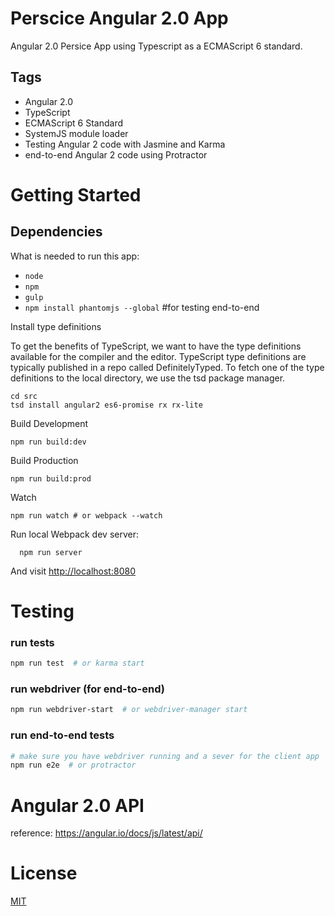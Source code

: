 # Perscice Angular 2.0 App

Angular 2.0 Persice App using Typescript as a ECMAScript 6 standard.

## Tags
* Angular 2.0
* TypeScript
* ECMAScript 6 Standard
* SystemJS module loader
* Testing Angular 2 code with Jasmine and Karma
* end-to-end Angular 2 code using Protractor

# Getting Started
## Dependencies
What is needed to run this app:
* `node`
* `npm`
* `gulp`
* `npm install phantomjs --global` #for testing end-to-end




Install type definitions

To get the benefits of TypeScript, we want to have the type definitions available for
the compiler and the editor. TypeScript type definitions are typically published in a
repo called DefinitelyTyped. To fetch one of the type definitions to the local directory,
we use the tsd package manager.

```
cd src
tsd install angular2 es6-promise rx rx-lite
```

Build Development
```
npm run build:dev

```

Build Production
```
npm run build:prod

```

Watch
```
npm run watch # or webpack --watch
```

Run local Webpack dev server:
```
  npm run server
```

And visit [http://localhost:8080](http://localhost:8080)

# Testing

### run tests
```bash
npm run test  # or karma start
```

### run webdriver (for end-to-end)
```bash
npm run webdriver-start  # or webdriver-manager start
```

### run end-to-end tests
```bash
# make sure you have webdriver running and a sever for the client app
npm run e2e  # or protractor
```

# Angular 2.0 API
reference: https://angular.io/docs/js/latest/api/

# License
  [MIT](/LICENSE)
